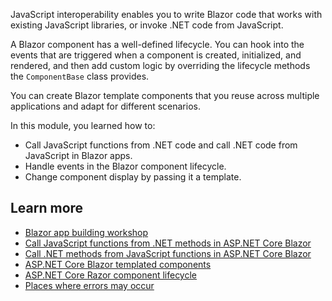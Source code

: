 JavaScript interoperability enables you to write Blazor code that works with existing JavaScript libraries, or invoke .NET code from JavaScript.

A Blazor component has a well-defined lifecycle. You can hook into the events that are triggered when a component is created, initialized, and rendered, and then add custom logic by overriding the lifecycle methods the `ComponentBase` class provides.

You can create Blazor template components that you reuse across multiple applications and adapt for different scenarios.

In this module, you learned how to:

- Call JavaScript functions from .NET code and call .NET code from JavaScript in Blazor apps.
- Handle events in the Blazor component lifecycle.
- Change component display by passing it a template.

## Learn more

- [Blazor app building workshop](https://github.com/dotnet-presentations/blazor-workshop)
- [Call JavaScript functions from .NET methods in ASP.NET Core Blazor](/aspnet/core/blazor/javascript-interoperability/call-javascript-from-dotnet)
- [Call .NET methods from JavaScript functions in ASP.NET Core Blazor](/aspnet/core/blazor/javascript-interoperability/call-dotnet-from-javascript)
- [ASP.NET Core Blazor templated components](/aspnet/core/blazor/components/templated-components)
- [ASP.NET Core Razor component lifecycle](/aspnet/core/blazor/components/lifecycle)
- [Places where errors may occur](/aspnet/core/blazor/fundamentals/handle-errors?pivots=server#places-where-errors-may-occur-3)
